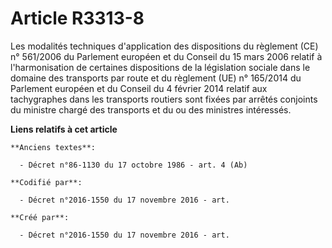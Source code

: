 # Article R3313-8

Les modalités techniques d'application des dispositions du règlement (CE) n° 561/2006 du Parlement européen et du Conseil du
15 mars 2006 relatif à l'harmonisation de certaines dispositions de la législation sociale dans le domaine des transports par
route et du règlement (UE) n° 165/2014 du Parlement européen et du Conseil du 4 février 2014 relatif aux tachygraphes dans
les transports routiers sont fixées par arrêtés conjoints du ministre chargé des transports et du ou des ministres
intéressés.

**Liens relatifs à cet article**

	**Anciens textes**:

	  - Décret n°86-1130 du 17 octobre 1986 - art. 4 (Ab)

	**Codifié par**:

	  - Décret n°2016-1550 du 17 novembre 2016 - art.

	**Créé par**:

	  - Décret n°2016-1550 du 17 novembre 2016 - art.

